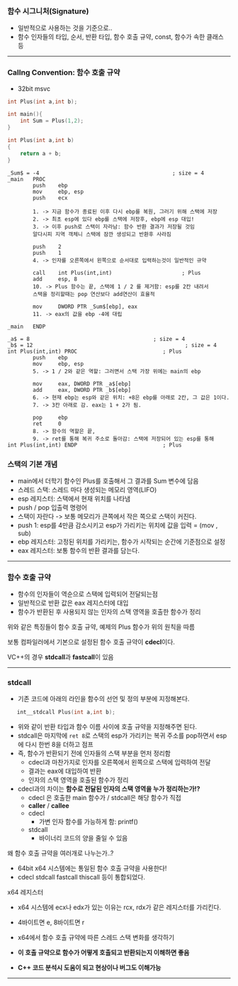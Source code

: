 ### 함수 시그니처(Signature)
  - 일반적으로 사용하는 것을 기준으로.. 
  - 함수 인자들의 타입, 순서, 반환 타입, 함수 호출 규약, const, 함수가 속한 클래스 등


----------

### Callng Convention: 함수 호출 규약
- 32bit msvc

```c++
int Plus(int a,int b);

int main(){
    int Sum = Plus(1,2);
}

int Plus(int a,int b)
{
    return a + b;
}
```

```
_Sum$ = -4                                          ; size = 4
_main   PROC
        push    ebp
        mov     ebp, esp
        push    ecx

        1. -> 지금 함수가 종료된 이후 다시 ebp를 복원, 그러기 위해 스택에 저장
        2. -> 최초 esp에 있다 ebp를 스택에 저장후, ebp에 esp 대입!
        3. -> 이후 push로 스택이 자라남: 함수 반환 결과가 저장될 것임
        알다시피 지역 객체니 스택에 잠깐 생성되고 반환후 사라짐

        push    2
        push    1
        4. -> 인자를 오른쪽에서 왼쪽으로 순서대로 입력하는것이 일반적인 규약
        
        call    int Plus(int,int)                      ; Plus
        add     esp, 8
        10. -> Plus 함수는 끝, 스택에 1 / 2 를 제거함: esp를 2칸 내려서
        스택을 정리할때는 pop 연산보다 add연산이 효율적

        mov     DWORD PTR _Sum$[ebp], eax
        11. -> eax의 값을 ebp -4에 대립
        
_main   ENDP

_a$ = 8                                       ; size = 4
_b$ = 12                                                ; size = 4
int Plus(int,int) PROC                           ; Plus
        push    ebp
        mov     ebp, esp
        5. -> 1 / 2와 같은 역할: 그러면서 스택 가장 위에는 main의 ebp
        
        mov     eax, DWORD PTR _a$[ebp]
        add     eax, DWORD PTR _b$[ebp]
        6. -> 현재 ebp는 esp와 같은 위치: +8은 ebp를 아래로 2칸, 그 값은 1이다.
        7. -> 3칸 아래로 감. eax는 1 + 2가 됨.

        pop     ebp 
        ret     0
        8. -> 함수의 역할은 끝,
        9. -> ret를 통해 복귀 주소로 돌아감: 스택에 저장되어 있는 esp를 통해
int Plus(int,int) ENDP                           ; Plus

```

### 스택의 기본 개념 
- main에서 더학기 함수인 Plus를 호출해서 그 결과를 Sum 변수에 담음
- 스레드 스택: 스레드 마다 생성되는 메모리 영역(LIFO)
- esp 레지스터: 스택에서 현재 위치를 나타냄
- push / pop 입출력 명령어
- 스택이 자란다 -> 보통 메모리가 큰쪽에서 작은 쪽으로 스택이 커진다.
- push 1: esp를 4만큼 감소시키고 esp가 가리키는 위치에 값을 입력 = (mov , sub)
- ebp 레지스터: 고정된 위치를 가리키는, 함수가 시작되는 순간에 기준점으로 설정
- eax 레지스터: 보통 함수의 반환 결과를 담는다.

----------

### 함수 호출 규약
 - 함수의 인자들이 역순으로 스택에 입력되어 전달되는점
 - 일반적으로 반환 값은 eax 레지스터에 대입
 - 함수가 반환된 후 사용되지 않는 인자의 스택 영역을 호출한 함수가 정리

위와 같은 특징들이 함수 호출 규약, 예제의 Plus 함수가 위의 원칙을 따름

보통 컴파일러에서 기본으로 설정된 함수 호출 규약이 **cdecl**이다.

VC++의 경우 **stdcall**과 **fastcall**이 있음

----------

### **stdcall**
 - 기존 코드에 아래의 라인을 함수의 선언 및 정의 부분에 지정해본다.
```c++
   int__stdcall Plus(int a,int b);
```
- 위와 같이 반환 타입과 함수 이름 사이에 호출 규약을 지정해주면 된다.
- stdcall은 마지막에 `ret 8`로 스택의 esp가 가리키는 복귀 주소를 pop하면서 esp에 다시 한번 8을 더하고 점프
- 즉, 함수가 반환되기 전에 인자들의 스택 부분을 먼저 정리함
  - cdecl과 마찬가지로 인자를 오른쪽에서 왼쪽으로 스택에 입력하여 전달
  - 결과는 eax에 대입하여 반환
  - 인자의 스택 영역을 호출된 함수가 정리
- cdecl과의 차이는 **함수로 전달된 인자의 스택 영역을 누가 정리하는가!?**
  - cdecl 은 호출한 main 함수가 / stdcall은 해당 함수가 직접
  - **caller** / **callee**
  - cdecl
    - 가변 인자 함수를 가능하게 함: printf()
  - stdcall
    - 바이너리 코드의 양을 줄일 수 있음


왜 함수 호출 규약을 여러개로 나누는가..?
- 64bit x64 시스템에는 통일된 함수 호출 규약을 사용한다!
- cdecl stdcall fastcall thiscall 등이 통합되었다.
  
x64 레지스터
- x64 시스템에 ecx나 edx가 있는 이유는 rcx, rdx가 같은 레지스터를 가리킨다. 
- 4바이트면 e, 8바이트면 r
- x64에서 함수 호출 규약에 따른 스레드 스택 변화를 생각하기

- **이 호출 규약으로 함수가 어떻게 호출되고 반환되는지 이해하면 좋음**
- **C++ 코드 분석시 도움이 되고 현상이나 버그도 이해가능**
----------

